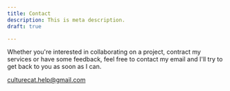 ```yaml
---
title: Contact
description: This is meta description.
draft: true

---
```

Whether you're interested in collaborating on a project, contract my services or have some feedback, feel free to contact my email and I'll try to get back to you as soon as I can. 

[culturecat.help@gmail.com](culturecat.help@gmail.com)